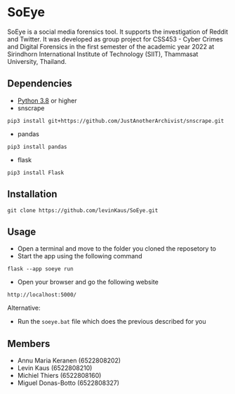# SoEye
SoEye is a social media forensics tool. It supports the investigation of Reddit and Twitter. It was developed as group project for CSS453 - Cyber Crimes and Digital Forensics in the first semester of the academic year 2022 at Sirindhorn International Institute of Technology (SIIT), Thammasat University, Thailand.

## Dependencies
- [Python 3.8](https://www.python.org/downloads/) or higher
- snscrape
```
pip3 install git+https://github.com/JustAnotherArchivist/snscrape.git
```
- pandas
```
pip3 install pandas
```
- flask
```
pip3 install Flask
```
## Installation
```
git clone https://github.com/levinKaus/SoEye.git
```

## Usage
- Open a terminal and move to the folder you cloned the reposetory to
- Start the app using the following command
```
flask --app soeye run
```
- Open your browser and go the following website
```
http://localhost:5000/
``` 


Alternative: 
- Run the `soeye.bat` file which does the previous described for you


## Members
* Annu Maria Keranen (6522808202)
* Levin Kaus (6522808210)
* Michiel Thiers (6522808160)
* Miguel Donas-Botto (6522808327)
